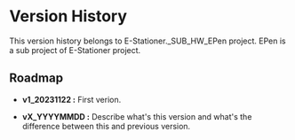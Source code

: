 # Version History

This version history belongs to E-Stationer._SUB_HW_EPen project. EPen is a sub project of E-Stationer project.

## Roadmap

- __v1_20231122 :__ First verion.

- __vX_YYYYMMDD :__ Describe what's this version and what's the difference between this and previous version.